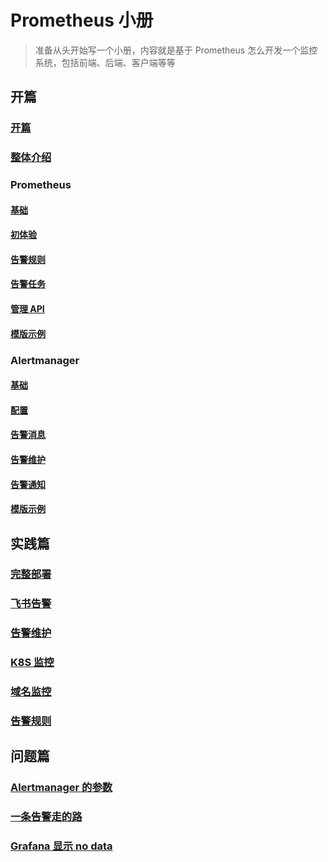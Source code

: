 # Prometheus 小册

> 准备从头开始写一个小册，内容就是基于 Prometheus 怎么开发一个监控系统，包括前端、后端、客户端等等

## 开篇

### [开篇](./01.md)

### [整体介绍](./02.md)

### Prometheus

#### [基础](./prometheus/01.md)

#### [初体验](./prometheus/02.md)

#### [告警规则](./prometheus/03.md)

#### [告警任务](./prometheus/04.md)

#### [管理 API](./prometheus/05.md)

#### [模版示例](./prometheus/06.md)

### Alertmanager

#### [基础](./alertmanager/01.md)

#### [配置](./alertmanager/02.md)

#### [告警消息](./alertmanager/03.md)

#### [告警维护](./alertmanager/04.md)

#### [告警通知](./alertmanager/05.md)

#### [模版示例](./alertmanager/06.md)

## 实践篇

### [完整部署](./practice/01.md)

### [飞书告警](./practice/02.md)

### [告警维护](./practice/03.md)

### [K8S 监控](./practice/04.md)

### [域名监控](./practice/05.md)

### [告警规则](./practice/06.md)

## 问题篇

### [Alertmanager 的参数](./advance/01.md)

### [一条告警走的路](./advance/02.md)

### [Grafana 显示 no data](./advance/03.md)
